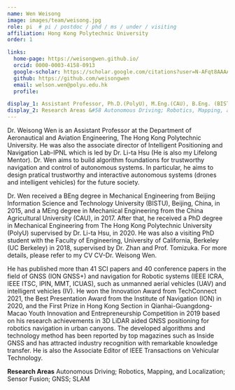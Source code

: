 ```yaml
---
name: Wen Weisong
image: images/team/weisong.jpg
role: pi  # pi / postdoc / phd / ms / under / visiting
affiliation: Hong Kong Polytechnic University
order: 1

links:
  home-page: https://weisongwen.github.io/
  orcid: 0000-0003-4158-0913
  google-scholar: https://scholar.google.com/citations?user=N-AFqt8AAAAJ&hl=en
  github: https://github.com/weisongwen
  email: welson.wen@polyu.edu.hk
  profile: 

display_1: Assistant Professor, Ph.D.(PolyU), M.Eng.(CAU), B.Eng. (BISTU), MIEEE, MION
display_2: Research Areas &#58 Autonomous Driving; Robotics, Mapping, and Localization; Sensor Fusion; GNSS; SLAM
---
```


<!--  Add a short self introduction here -->
<!-- Like Research Areas -->

Dr. Weisong Wen is an Assistant Professor at the Department of Aeronautical and Aviation Engineering, The Hong Kong Polytechnic University. He was also the associate director of Intelligent Positioning and Navigation Lab-IPNL which is led by Dr. Li-ta Hsu (He is also my Lifelong Mentor). Dr. Wen aims to build algorithm foundations for trustworthy navigation and control of autonomous systems. In particular, he aims to design pratical trustworthy and interactive autonomous systems (drones and intelligent vehicles) for the future society.

Dr. Wen received a BEng degree in Mechanical Engineering from Beijing Information Science and Technology University (BISTU), Beijing, China, in 2015, and a MEng degree in Mechanical Engineering from the China Agricultural University (CAU), in 2017. After that, he received a PhD degree in Mechanical Engineering from The Hong Kong Polytechnic University (PolyU) supervised by Dr. Li-ta Hsu, in 2020. He was also a visiting PhD student with the Faculty of Engineering, University of California, Berkeley (UC Berkeley) in 2018, supervised by Dr. Zhan and Prof. Tomizuka. For more details, please refer to my CV CV-Dr. Weisong Wen.

He has published more than 41 SCI papers and 40 conference papers in the field of GNSS (ION GNSS+) and navigation for Robotic systems (IEEE ICRA, IEEE ITSC, IPIN, MMT, ICUAS), such as unmanned aerial vehicles (UAV) and intelligent vehicles (IV). He won the Innovation Award from TechConnect 2021, the Best Presentation Award from the Institute of Navigation (ION) in 2020, and the First Prize in Hong Kong Section in Qianhai-Guangdong-Macao Youth Innovation and Entrepreneurship Competition in 2019 based on his research achievements in 3D LiDAR aided GNSS positioning for robotics navigation in urban canyons. The developed algorithms and technology method has been reported by top magazines such as Inside GNSS and has attracted industry recognition with remarkable knowledge transfer. He is also the Associate Editor of IEEE Transactions on Vehicular Technology.

**Research Areas**
Autonomous Driving; Robotics, Mapping, and Localization; Sensor Fusion; GNSS; SLAM
